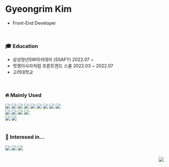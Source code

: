 <!--
**skylar121/skylar121** is a ✨ _special_ ✨ repository because its `README.md` (this file) appears on your GitHub profile.

Here are some ideas to get you started:

- 🔭 I’m currently working on ...
- 🌱 I’m currently learning ...
- 👯 I’m looking to collaborate on ...
- 🤔 I’m looking for help with ...
- 💬 Ask me about ...
- 📫 How to reach me: ...
- 😄 Pronouns: ...
- ⚡ Fun fact: ...
## <div align="center"> ✨ My Skill Set ✨
-->

<br/>

 
# Gyeongrim Kim
- Front-End Developer
<br/>

### 🎓 Education
- 삼성청년SW아카데미 (SSAFY) 2022.07 ~
- 멋쟁이사자처럼 프론트엔드 스쿨 2022.03 ~ 2022.07
- 고려대학교



<br/>


### 🔥 Mainly Used
<div align="start">
<img src="https://img.shields.io/badge/HTML-E34F26?style=for-the-badge&logo=HTML5&logoColor=white"/>
<img src="https://img.shields.io/badge/CSS-1572B6?style=for-the-badge&logo=CSS3&logoColor=white"/>
<img src="https://img.shields.io/badge/JavaScript-F7DF1E?style=for-the-badge&logo=JavaScript&logoColor=white"/>
<img src="https://img.shields.io/badge/TypeScript-3178C6?style=for-the-badge&logo=typescript&logoColor=white">
<img src="https://img.shields.io/badge/React-61DAFB?style=for-the-badge&logo=React&logoColor=black">
<img src="https://img.shields.io/badge/next.js-261C29?style=for-the-badge&logo=nextdotjs&logoColor=black">

<img src="https://img.shields.io/badge/Redux Toolkit-764ABC?style=for-the-badge&logo=redux&logoColor=white">
<img src="https://img.shields.io/badge/React_Query-FF4154?style=for-the-badge&logo=reactquery&logoColor=white">
<img src="https://img.shields.io/badge/Vue.js-4FC08D?style=for-the-badge&logo=Vue.js&logoColor=white"/>
<br>
<img src="https://img.shields.io/badge/StyledComponents-DB7093?style=for-the-badge&logo=styledcomponents&logoColor=white">
<img src="https://img.shields.io/badge/Tailwind-06B6D4?style=for-the-badge&logo=Tailwind Css&logoColor=white"/>
<img src="https://img.shields.io/badge/Sass-CC6699?style=for-the-badge&logo=Sass&logoColor=white"/>
<img src="https://img.shields.io/badge/Bootstrap-7952B3?style=for-the-badge&logo=Bootstrap&logoColor=white"/>

<br>
<img src="https://img.shields.io/badge/Python-3776AB?style=for-the-badge&logo=Python&logoColor=white"/>
<img src="https://img.shields.io/badge/Django-092E20?style=for-the-badge&logo=Django&logoColor=white"/>
</div>
<br>

### 📝 Interesed in...
<div align="start">

<img src="https://img.shields.io/badge/Node.js-339933?style=for-the-badge&logo=Node.js&logoColor=white"/>
<img src="https://img.shields.io/badge/Firebase-FFCA28?style=for-the-badge&logo=Firebase&logoColor=white"/>
<img src="https://img.shields.io/badge/Three.js-000000?style=for-the-badge&logo=Three.js&logoColor=white"/>
<!-- <img src="https://img.shields.io/badge/Chart.js-FF6384?style=for-the-badge&logo=Chart.js&logoColor=white"/>
<img src="https://img.shields.io/badge/D3.js-F9A03C?style=for-the-badge&logo=D3.js&logoColor=white"/>
</div> -->

<br/>
<br/>

<div align="end">
<a href="https://hits.seeyoufarm.com"><img src="https://hits.seeyoufarm.com/api/count/incr/badge.svg?url=https%3A%2F%2Fgithub.com%2Fskylar121%2Fhit-counter&count_bg=%23B9B2C4&title_bg=%23DBD0D0&icon=github.svg&icon_color=%23E7E7E7&title=hits&edge_flat=true"/></a>
</div>
